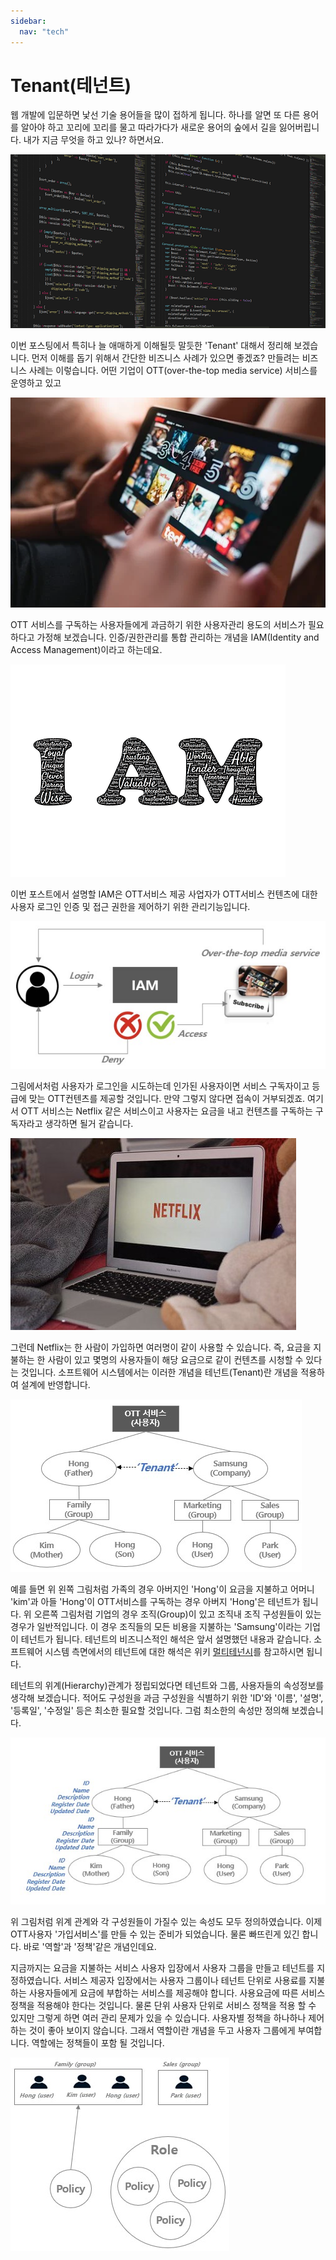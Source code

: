 ```yaml
---
sidebar:
  nav: "tech"
---
```


# Tenant(테넌트)

웹 개발에 입문하면 낯선 기술 용어들을 많이 접하게 됩니다.
하나를 알면 또 다른 용어를 알아야 하고 꼬리에 꼬리를 물고 따라가다가 
새로운 용어의 숲에서 길을 잃어버립니다. 
내가 지금 무엇을 하고 있나? 하면서요.

![sourcecode](/assets/images/tenant/sourcecode.jpg)

이번 포스팅에서 특히나 늘 애매하게 이해될듯 말듯한 'Tenant' 대해서 정리해 보겠습니다.
먼저 이해를 돕기 위해서 간단한 비즈니스 사례가 있으면 좋겠죠?
만들려는 비즈니스 사례는 이렇습니다.
어떤 기업이 OTT(over-the-top media service) 서비스를 운영하고 있고

![ott](/assets/images/tenant/ott.jpg)

OTT 서비스를 구독하는 사용자들에게 과금하기 위한 사용자관리 용도의 서비스가 필요하다고 가정해 보겠습니다.
인증/권한관리를 통합 관리하는 개념을 IAM(Identity and Access Management)이라고  하는데요.

![ott](/assets/images/tenant/iam.jpg)

이번 포스트에서 설명할 IAM은 OTT서비스 제공 사업자가 OTT서비스 컨텐츠에 대한 사용자 로그인 인증 및 접근 권한을 제어하기 위한 관리기능입니다.

![ott](/assets/images/tenant/iamott.jpg)

그림에서처럼 사용자가 로그인을 시도하는데 인가된 사용자이면 서비스 구독자이고 등급에 맞는 OTT컨텐츠를 제공할 것입니다. 만약 그렇지 않다면 접속이 거부되겠죠. 여기서 OTT 서비스는 Netflix 같은 서비스이고 사용자는 요금을 내고 컨텐츠를 구독하는 구독자라고 생각하면 될거 같습니다.

![ott](/assets/images/tenant/netflix.jpg)

그런데 Netflix는 한 사람이 가입하면 여러명이 같이 사용할 수 있습니다. 
즉, 요금을 지불하는 한 사람이 있고 몇명의 사용자들이 해당 요금으로 같이 컨텐츠를 시청할 수 있다는 것입니다. 
소프트웨어 시스템에서는 이러한 개념을 테넌트(Tenant)란 개념을 적용하여 설계에 반영합니다.

![ott](/assets/images/tenant/tenant.jpg)

예를 들면 위 왼쪽 그림처럼 가족의 경우 아버지인 'Hong'이 요금을 지불하고 어머니 'kim'과 아들 'Hong'이 OTT서비스를 구독하는 경우 아버지 'Hong'은 테넌트가 됩니다.
위 오른쪽 그림처럼 기업의 경우 조직(Group)이 있고 조직내 조직 구성원들이 있는 경우가 일반적입니다.
이 경우 조직들의 모든 비용을 지불하는 'Samsung'이라는 기업이 테넌트가 됩니다.
테넌트의 비즈니스적인 해석은 앞서 설명했던 내용과 같습니다. 소프트웨어 시스템 측면에서의 테넌트에 대한 해석은 위키 [멀티테넌시](https://ko.wikipedia.org/wiki/%EB%A9%80%ED%8B%B0%ED%85%8C%EB%84%8C%EC%8B%9C)를 참고하시면 됩니다.

테넌트의 위계(Hierarchy)관계가 정립되었다면 테넌트와 그룹, 사용자들의 속성정보를 생각해 보겠습니다. 적어도 구성원을 과금 구성원을 식별하기 위한 'ID'와 '이름', '설명', '등록일', '수정일' 등은 최소한 필요할 것입니다. 그럼 최소한의 속성만 정의해 보겠습니다.

![ott](/assets/images/tenant/tenant2.jpg)

위 그림처럼 위계 관계와 각 구성원들이 가질수 있는 속성도 모두 정의하였습니다.
이제 OTT사용자 '가입서비스'를 만들 수 있는 준비가 되었습니다. 
물론 빠뜨린게 있긴 합니다. 바로 '역할'과 '정책'같은 개념인데요. 

지금까지는 요금을 지불하는 서비스 사용자 입장에서 사용자 그룹을 만들고 테넌트를 지정하였습니다.
서비스 제공자 입장에서는 사용자 그룹이나 테넌트 단위로 사용료를 지불하는 사용자들에게 요금에 부합하는 서비스를 제공해야 합니다. 사용요금에 따른 서비스 정책을 적용해야 한다는 것입니다.
물론 단위 사용자 단위로 서비스 정책을 적용 할 수 있지만 그렇게 하면 여러 관리 문제가 있을 수 있습니다. 사용자별 정책을 하나하나 제어하는 것이 좋아 보이지 않습니다.
그래서 역할이란 개념을 두고 사용자 그룹에게 부여합니다. 역할에는 정책들이 포함 될 것입니다.

![ott](/assets/images/tenant/rolenpolicy.jpg)

